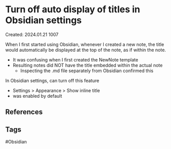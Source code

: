 # Turn off auto display of titles in Obsidian settings
Created: 2024.01.21 1007

When I first started using Obsidian, whenever I created a new note, the title would automatically be displayed at the top of the note, as if within the note.
- It was confusing when I first created the NewNote template
- Resulting notes did NOT have the title embedded within the actual note
	- Inspecting the .md file separately from Obsidian confirmed this

In Obsidian settings, can turn off this feature
- Settings > Appearance > Show inline title
- was enabled by default

## References

## Tags
#Obsidian